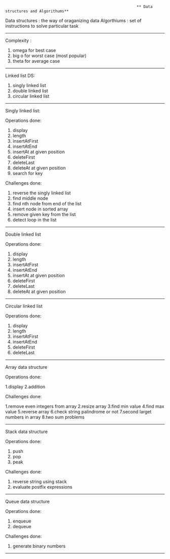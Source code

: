                                                               ** Data structures and Algorithums**                                                            


Data structures : the way of oraganizing data
Algorthiums     : set of instructions to solve particular task
_____________________________________________________________________________________________________________________________________________________________________

Complexity :

1. omega for best case
2. big o for worst case (most popular)
3. theta for average case
_____________________________________________________________________________________________________________________________________________________________________

Linked list DS:

1. singly linked list
2. double linked list
3. circular linked list
_____________________________________________________________________________________________________________________________________________________________________

Singly linked list:

Operations done:

1. display
2. length
3. insertAtFirst
4. insertAtEnd
5. insertAt at given position
6. deleteFirst
7. deleteLast
8. deleteAt at given position
9. search for key

Challenges done:

1. reverse the singly linked list
2. find middle node
3. find nth node from end of the list
4. insert node in sorted array
5. remove given key from the list
6. detect loop in the list

_____________________________________________________________________________________________________________________________________________________________________

Double linked list

Operations done:

1. display
2. length
3. insertAtFirst
4. insertAtEnd
5. insertAt at given position
6. deleteFirst
7. deleteLast
8. deleteAt at given position

_____________________________________________________________________________________________________________________________________________________________________

Circular linked list

Operations done:

1. display
2. length
3. insertAtFirst
4. insertAtEnd
6. deleteFirst
7. deleteLast


_____________________________________________________________________________________________________________________________________________________________________


Array data structure

Operations done:

1.display
2.addition

Challenges done:

1.remove even integers from array
2.resize array
3.find min value
4.find max value
5.reverse array
6.check string palindrome or not
7.second larget numbers in array
8.two sum problems

_____________________________________________________________________________________________________________________________________________________________________


Stack data structure

Operations done:

1. push
2. pop
3. peak

Challenges done:

1. reverse string using stack
2. evaluate postfix expressions


_____________________________________________________________________________________________________________________________________________________________________


Queue data structure

Operations done:

1. enqueue
2. dequeue

Challenges done:

1. generate binary numbers

____________________________________________________________________________________________________________________________________________________________________

